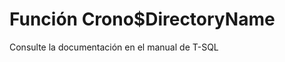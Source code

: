 ﻿---
FunctionName: "Crono$DirectoryName"
FunctionType: "Crono"
Autogenerated: true
---

# Función  Crono$DirectoryName

Consulte la documentación en el manual de T-SQL
